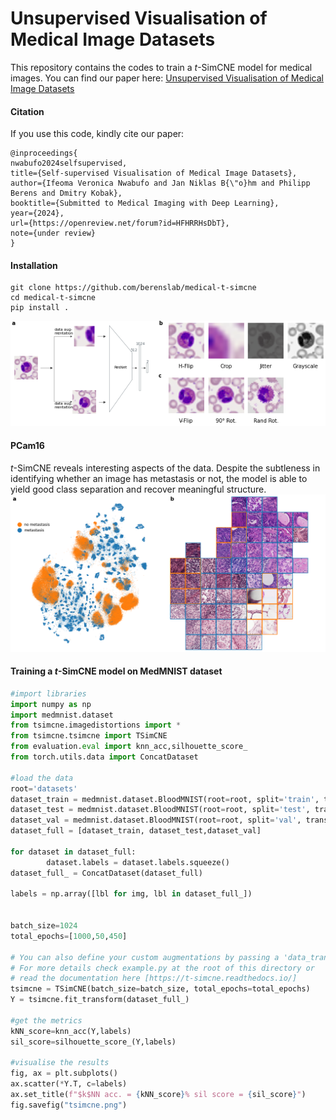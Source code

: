 # Unsupervised Visualisation of Medical Image Datasets

This repository contains the codes to train a $t$-SimCNE model for medical images. You can find our paper here: [Unsupervised Visualisation of Medical Image Datasets
](https://openreview.net/pdf?id=HFHRRHsDbT)

#### Citation
If you use this code, kindly cite our paper:

```
@inproceedings{
nwabufo2024selfsupervised,
title={Self-supervised Visualisation of Medical Image Datasets},
author={Ifeoma Veronica Nwabufo and Jan Niklas B{\"o}hm and Philipp Berens and Dmitry Kobak},
booktitle={Submitted to Medical Imaging with Deep Learning},
year={2024},
url={https://openreview.net/forum?id=HFHRRHsDbT},
note={under review}
}
```

#### Installation
```
git clone https://github.com/berenslab/medical-t-simcne
cd medical-t-simcne
pip install .
```
![Architecture](figures/arch-augmentation.png "Architecture")

#### PCam16
$t$-SimCNE reveals interesting aspects of the data. Despite the subtleness in identifying whether an image has metastasis or not, the model is able to yield good class separation and recover meaningful structure.
![PCam16](figures/camelyon_annotation.png "PCam16")

#### Training a $t$-SimCNE model on MedMNIST dataset
```python
#import libraries
import numpy as np
import medmnist.dataset
from tsimcne.imagedistortions import *
from tsimcne.tsimcne import TSimCNE
from evaluation.eval import knn_acc,silhouette_score_
from torch.utils.data import ConcatDataset

#load the data
root='datasets'
dataset_train = medmnist.dataset.BloodMNIST(root=root, split='train', transform=None,target_transform=None, download=True)
dataset_test = medmnist.dataset.BloodMNIST(root=root, split='test', transform=None, target_transform=None, download=True)
dataset_val = medmnist.dataset.BloodMNIST(root=root, split='val', transform=None, target_transform=None, download=True)
dataset_full = [dataset_train, dataset_test,dataset_val]

for dataset in dataset_full:
        dataset.labels = dataset.labels.squeeze()
dataset_full_ = ConcatDataset(dataset_full)

labels = np.array([lbl for img, lbl in dataset_full_])


batch_size=1024
total_epochs=[1000,50,450]

# You can also define your custom augmentations by passing a 'data_transform' parameter.
# For more details check example.py at the root of this directory or 
# read the documentation here [https://t-simcne.readthedocs.io/]  
tsimcne = TSimCNE(batch_size=batch_size, total_epochs=total_epochs) 
Y = tsimcne.fit_transform(dataset_full_)

#get the metrics
kNN_score=knn_acc(Y,labels)
sil_score=silhouette_score_(Y,labels)

#visualise the results
fig, ax = plt.subplots()
ax.scatter(*Y.T, c=labels)
ax.set_title(f"$k$NN acc. = {kNN_score}% sil score = {sil_score}")
fig.savefig("tsimcne.png")

```